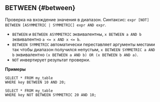 ## BETWEEN {#between}

Проверка на вхождение значения в диапазон. Cинтаксис: `expr [NOT] BETWEEN [ASYMMETRIC | SYMMETRIC] expr AND expr`.
* `BETWEEN` и `BETWEEN ASYMMETRIC` эквивалентны, `x BETWEEN a AND b` эквивалентно `a <= x AND x <= b`.
* `BETWEEN SYMMETRIC` автоматически переставляет аргументы местами так чтобы диапазон получился непустым,
`x BETWEEN SYMMETRIC a AND b` эквивалентно `(x BETWEEN a AND b) OR (x BETWEEN b AND a)`.
* `NOT` инвертирует результат проверки.

**Примеры**

``` yql
SELECT * FROM my_table
WHERE key BETWEEN 10 AND 20;
```

``` yql
SELECT * FROM my_table
WHERE key NOT BETWEEN SYMMETRIC 20 AND 10;
```
